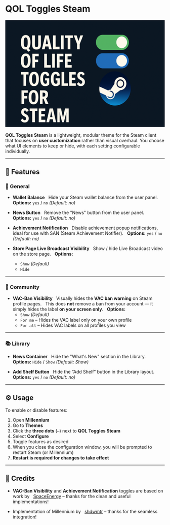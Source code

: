# QOL Toggles Steam

![Preview](https://raw.githubusercontent.com/madmaxgrey/QOL-Toggles-Steam/main/_assets/img/QOLTOOGLESTEAM.png)

**QOL Toggles Steam** is a lightweight, modular theme for the Steam client that focuses on **user customization** rather than visual overhaul. You choose what UI elements to keep or hide, with each setting configurable individually.

---

## 🧩 Features

### 🧾 General

-   **Wallet Balance**  
    Hide your Steam wallet balance from the user panel.  
    **Options:** `yes` / `no` *(Default: no)*

-   **News Button**  
    Remove the "News" button from the user panel.  
    **Options:** `yes` / `no` *(Default: no)*

-   **Achievement Notification**  
    Disable achievement popup notifications, ideal for use with SAN (Steam Achievement Notifier).  
    **Options:** `yes` / `no` *(Default: no)*

-   **Store Page Live Broadcast Visibility**  
    Show / hide Live Broadcast video on the store page.  
    **Options:**  
    -   `Show` *(Default)*  
    -   `Hide`

---

### 👥 Community

-   **VAC-Ban Visibility**  
    Visually hides the **VAC ban warning** on Steam profile pages.  
    This does **not** remove a ban from your account — it simply hides the label **on your screen only**.  
    **Options:**  
    -   `Show` *(Default)*  
    -   `For me` – Hides the VAC label only on your own profile  
    -   `For all` – Hides VAC labels on all profiles you view

---

### 📚 Library

-   **News Container**  
    Hide the "What's New" section in the Library.  
    **Options:** `Hide` / `Show` *(Default: Show)*

-   **Add Shelf Button**  
    Hide the “Add Shelf” button in the Library layout.  
    **Options:** `yes` / `no` *(Default: no)*

---

## ⚙️ Usage

To enable or disable features:

1.  Open **Millennium**  
2.  Go to **Themes**  
3.  Click the **three dots** (`⋯`) next to **QOL Toggles Steam**  
4.  Select **Configure**  
5.  Toggle features as desired  
6.  When you close the configuration window, you will be prompted to restart Steam (or Millennium)  
7.  **Restart is required for changes to take effect**

---

## 🙏 Credits

-   **VAC-Ban Visibility** and **Achievement Notification** toggles are based on work by  
    [SpaceEnergy](https://github.com/SpaceEnergy) – thanks for the clean and useful implementations!

-   Implementation of Millennium by  
    [shdwmtr](https://github.com/SteamClientHomebrew/Millennium) – thanks for the seamless integration!